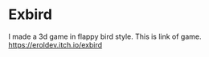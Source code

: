 # Exbird
I made a 3d game in flappy bird style.
This is link of game.
https://eroldev.itch.io/exbird
